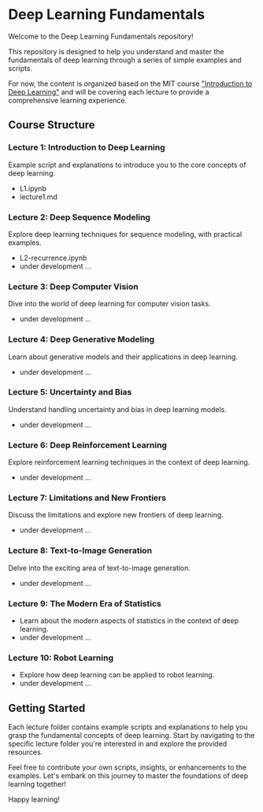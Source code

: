 # Deep Learning Fundamentals

Welcome to the Deep Learning Fundamentals repository! 

This repository is designed to help you understand and master the fundamentals of deep learning through a series of simple examples and scripts. 

For now, the content is organized based on the MIT course ["Introduction to Deep Learning"](http://introtodeeplearning.com/) and will be covering each lecture to provide a comprehensive learning experience.

## Course Structure

### Lecture 1: Introduction to Deep Learning
Example script and explanations to introduce you to the core concepts of deep learning.
- L1.ipynb
- lecture1.md

### Lecture 2: Deep Sequence Modeling
Explore deep learning techniques for sequence modeling, with practical examples.
- L2-recurrence.ipynb
- under development ...

### Lecture 3: Deep Computer Vision
Dive into the world of deep learning for computer vision tasks.
- under development ...
  
### Lecture 4: Deep Generative Modeling
Learn about generative models and their applications in deep learning.
- under development ...
  
### Lecture 5: Uncertainty and Bias
Understand handling uncertainty and bias in deep learning models.
- under development ...
  
### Lecture 6: Deep Reinforcement Learning
Explore reinforcement learning techniques in the context of deep learning.
- under development ...
  
### Lecture 7: Limitations and New Frontiers
Discuss the limitations and explore new frontiers of deep learning.
- under development ...
  
### Lecture 8: Text-to-Image Generation
Delve into the exciting area of text-to-image generation.
- under development ...
  
### Lecture 9: The Modern Era of Statistics
- Learn about the modern aspects of statistics in the context of deep learning.
- under development ...
  
### Lecture 10: Robot Learning
- Explore how deep learning can be applied to robot learning.
- under development ...
  
## Getting Started

Each lecture folder contains example scripts and explanations to help you grasp the fundamental concepts of deep learning. Start by navigating to the specific lecture folder you're interested in and explore the provided resources.

Feel free to contribute your own scripts, insights, or enhancements to the examples. Let's embark on this journey to master the foundations of deep learning together!

Happy learning!

